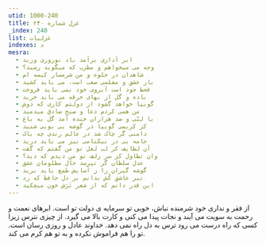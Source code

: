 ```yaml
---
utid: 1000-240
title: غزل شماره ۲۴۰
_index: 240
list: غزلیات
indexes: د
mesra:
  - ابر آذاری برآمد باد نوروزی وزید
  - وجه می میخواهم و مطرب که میگوید رسید؟
  - شاهدان در جلوه و من شرمسار کیسه ام
  - بار عشق و مفلسی صعب است، می باید کشید
  - قحط جود است آبروی خود نمی باید فروخت
  - باده و گل از بهای خرقه می باید خرید
  - گوییا خواهد گشود از دولتم کاری که دوش
  - من همی کردم دعا و صبح صادق میدمید
  - با لبّی و صد هزاران خنده آمد گل به باغ
  - کز کریمی گوییا در گوشه یی بویی شنید
  - دامنی گر چاک شد در عالم رندی چه باک
  - جامه یی در نیکنامی نیز می باید درید
  - آن لطایف کز لب لعل تو من گفتم که گفت
  - وان تطاول کز سر زلف تو من دیدم که دید؟
  - عدل سلطان گر نپرسد حال مظلومان عشق
  - گوشه گیران را ز آسایش طمع باید برید
  - تیر عاشق کُش ندانم بر دل حافظ که زد
  - این قدر دانم که از شعر تَرَش خون میچکید
---
```

از فقر و نداری خود شرمنده نباش، خوبی تو سرمایه ی دولت تو است. ابرهای نعمت و رحمت به سویت می آیند و نجات پیدا می کنی و کارت بالا می گیرد. از چیزی نترس زیرا کسی که راه درست می رود ترس به دل راه نمی دهد. خداوند عادل و روزی رسان است. تو را هم فراموش نکرده و به تو هم کرم می کند.

